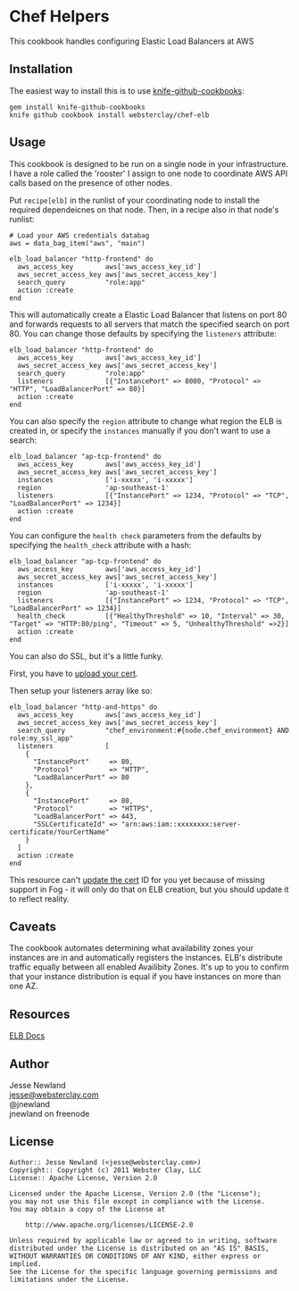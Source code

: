 Chef Helpers
============

This cookbook handles configuring Elastic Load Balancers at AWS

Installation
------------

The easiest way to install this is to use [knife-github-cookbooks](https://github.com/websterclay/knife-github-cookbooks):

    gem install knife-github-cookbooks
    knife github cookbook install websterclay/chef-elb

Usage
-----

This cookbook is designed to be run on a single node in your infrastructure. I
have a role called the 'rooster' I assign to one node to coordinate AWS API
calls based on the presence of other nodes.

Put `recipe[elb]` in the runlist of your coordinating node to install the
required dependeicnes on that node. Then, in a recipe also in that node's
runlist:

    # Load your AWS credentials databag
    aws = data_bag_item("aws", "main")

    elb_load_balancer "http-frontend" do
      aws_access_key        aws['aws_access_key_id']
      aws_secret_access_key aws['aws_secret_access_key']
      search_query          "role:app"
      action :create
    end

This will automatically create a Elastic Load Balancer that listens on port
80 and forwards requests to all servers that match the specified search on
port 80. You can change those defaults by specifying the `listeners`
attribute:

    elb_load_balancer "http-frontend" do
      aws_access_key        aws['aws_access_key_id']
      aws_secret_access_key aws['aws_secret_access_key']
      search_query          "role:app"
      listeners             [{"InstancePort" => 8080, "Protocol" => "HTTP", "LoadBalancerPort" => 80}]
      action :create
    end

You can also specify the `region` attribute to change what region the ELB is
created in, or specify the `instances` manually if you don't want to use a
search:

    elb_load_balancer "ap-tcp-frontend" do
      aws_access_key        aws['aws_access_key_id']
      aws_secret_access_key aws['aws_secret_access_key']
      instances             ['i-xxxxx', 'i-xxxxx']
      region                'ap-southeast-1'
      listeners             [{"InstancePort" => 1234, "Protocol" => "TCP", "LoadBalancerPort" => 1234}]
      action :create
    end

You can configure the `health check` parameters from the defaults by specifying
the `health_check` attribute with a hash:

    elb_load_balancer "ap-tcp-frontend" do
      aws_access_key        aws['aws_access_key_id']
      aws_secret_access_key aws['aws_secret_access_key']
      instances             ['i-xxxxx', 'i-xxxxx']
      region                'ap-southeast-1'
      listeners             [{"InstancePort" => 1234, "Protocol" => "TCP", "LoadBalancerPort" => 1234}]
      health_check          [{"HealthyThreshold" => 10, "Interval" => 30, "Target" => "HTTP:80/ping", "Timeout" => 5, "UnhealthyThreshold" =>2}]
      action :create
    end

You can also do SSL, but it's a little funky.

First, you have to [upload your cert](http://docs.amazonwebservices.com/ElasticLoadBalancing/latest/DeveloperGuide/index.html?US_SettingUpLoadBalancerHTTPSIntegrated.html).

Then setup your listeners array like so:

    elb_load_balancer "http-and-https" do
      aws_access_key        aws['aws_access_key_id']
      aws_secret_access_key aws['aws_secret_access_key']
      search_query          "chef_environment:#{node.chef_environment} AND role:my_ssl_app"
      listeners             [
        {
          "InstancePort"     => 80,
          "Protocol"         => "HTTP",
          "LoadBalancerPort" => 80
        },
        {
          "InstancePort"     => 80,
          "Protocol"         => "HTTPS",
          "LoadBalancerPort" => 443,
          "SSLCertificateId" => "arn:aws:iam::xxxxxxxx:server-certificate/YourCertName"
        }
      ]
      action :create
    end

This resource can't [update the
cert](http://docs.amazonwebservices.com/ElasticLoadBalancing/latest/DeveloperGuide/index.html?US_UpdatingLoadBalancerSSL.html)
ID for you yet because of missing support in Fog - it will only do that on ELB
creation, but you should update it to reflect reality.

Caveats
-------

The cookbook automates determining what availability zones your instances are
in and automatically registers the instances. ELB's distribute traffic equally
between all enabled Availibity Zones. It's up to you to confirm that your 
instance distribution is equal if you have instances on more than one AZ.

Resources
---------

[ELB Docs](http://aws.amazon.com/documentation/elasticloadbalancing/)

Author
------

Jesse Newland  
jesse@websterclay.com  
@jnewland  
jnewland on freenode  

License
-------

    Author:: Jesse Newland (<jesse@websterclay.com>)
    Copyright:: Copyright (c) 2011 Webster Clay, LLC
    License:: Apache License, Version 2.0

    Licensed under the Apache License, Version 2.0 (the "License");
    you may not use this file except in compliance with the License.
    You may obtain a copy of the License at

        http://www.apache.org/licenses/LICENSE-2.0

    Unless required by applicable law or agreed to in writing, software
    distributed under the License is distributed on an "AS IS" BASIS,
    WITHOUT WARRANTIES OR CONDITIONS OF ANY KIND, either express or implied.
    See the License for the specific language governing permissions and
    limitations under the License.
